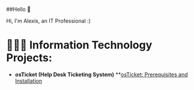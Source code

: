 ##Hello 👋

Hi, I'm Alexis, an IT Professional :)

# 👩🏽‍💻 Information Technology Projects:

* **osTicket (Help Desk Ticketing System)**
**[osTicket: Prerequisites and Installation]([url](https://github.com/alexisali95/osticket.prereqs))

